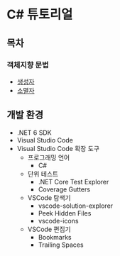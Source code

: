 # C# 튜토리얼

## 목차
### 객체지향 문법
- [생성자](./OOP/01.Constructor)
- [소멸자](./OOP/02.Destructor)

## 개발 환경
- .NET 6 SDK
- Visual Studio Code
- Visual Studio Code 확장 도구
  - 프로그래밍 언어
    - C#
  - 단위 테스트
    - .NET Core Test Explorer
    - Coverage Gutters
  - VSCode 탐색기
    - vscode-solution-explorer
    - Peek Hidden Files
    - vscode-icons
  - VSCode 편집기
    - Bookmarks
    - Trailing Spaces